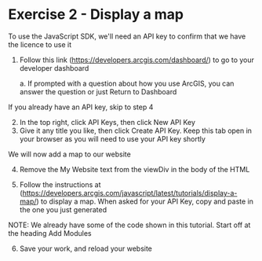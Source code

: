 # Exercise 2 - Display a map

To use the JavaScript SDK, we'll need an API key to confirm that we have the licence to use it

1. Follow this link (https://developers.arcgis.com/dashboard/) to go to your developer dashboard

    a. If prompted with a question about how you use ArcGIS, you can answer the question or just Return to Dashboard

If you already have an API key, skip to step 4

2. In the top right, click API Keys, then click New API Key
3. Give it any title you like, then click Create API Key. Keep this tab open in your browser as you will need to use your API key shortly

We will now add a map to our website

4. Remove the My Website text from the viewDiv in the body of the HTML

5. Follow the instructions at (https://developers.arcgis.com/javascript/latest/tutorials/display-a-map/) to display a map.
When asked for your API Key, copy and paste in the one you just generated

NOTE: We already have some of the code shown in this tutorial. Start off at the heading Add Modules

6. Save your work, and reload your website
